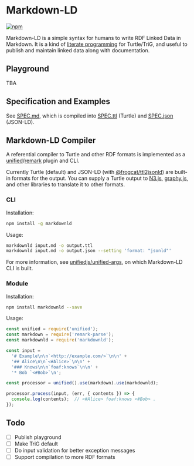 # Markdown-LD

[![npm](https://img.shields.io/npm/v/markdownld)](https://www.npmjs.com/package/markdownld)

Markdown-LD is a simple syntax for humans to write RDF Linked Data in Markdown.
It is a kind of [literate programming](https://en.wikipedia.org/wiki/Literate_programming) for Turtle/TriG, and useful to publish and maintain linked data along with documentation.

## Playground

TBA

## Specification and Examples

See [SPEC.md](SPEC.md), which is compiled into [SPEC.ttl](SPEC.ttl) (Turtle) and [SPEC.json](SPEC.json) (JSON-LD).

## Markdown-LD Compiler

A referential compiler to Turtle and other RDF formats is implemented as a [unified](https://github.com/unifiedjs/unified)/[remark](https://github.com/remarkjs/remark) plugin and CLI.

Currently Turtle (default) and JSON-LD (with [@frogcat/ttl2jsonld](https://github.com/frogcat/ttl2jsonld)) are built-in formats for the output.
You can supply a Turtle output to [N3.js](https://github.com/rdfjs/N3.js), [graphy.js](https://github.com/blake-regalia/graphy.js), and other libraries to translate it to other formats.

### CLI

Installation:

```sh
npm install -g markdownld
```

Usage:

```sh
markdownld input.md -o output.ttl
markdownld input.md -o output.json --setting 'format: "jsonld"'
```

For more information, see [unifiedjs/unified-args](https://github.com/unifiedjs/unified-args), on which Markdown-LD CLI is built.

### Module

Installation:

```sh
npm install markdownld --save
```

Usage:

```js
const unified = require('unified');
const markdown = require('remark-parse');
const markdownld = require('markdownld');

const input =
  '# Example\n\n`<http://example.com/>`\n\n' +
  '## Alice\n\n`<#Alice>`\n\n' +
  '### Knows\n\n`foaf:knows`\n\n' +
  '* Bob `<#Bob>`\n';

const processor = unified().use(markdown).use(markdownld);

processor.process(input, (err, { contents }) => {
  console.log(contents);  // <#Alice> foaf:knows <#Bob> .
});
```

## Todo

- [ ] Publish playground
- [ ] Make TriG default
- [ ] Do input validation for better exception messages
- [ ] Support compilation to more RDF formats
